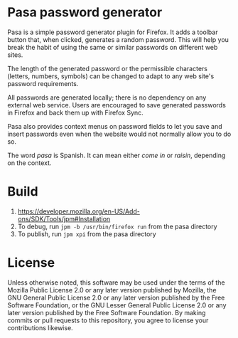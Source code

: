 Pasa password generator
=======================

Pasa is a simple password generator plugin for Firefox. It adds a toolbar button
that, when clicked, generates a random password. This will help you break the
habit of using the same or similar passwords on different web sites.

The length of the generated password or the permissible characters (letters,
numbers, symbols) can be changed to adapt to any web site's password
requirements.

All passwords are generated locally; there is no dependency on any external web
service. Users are encouraged to save generated passwords in Firefox and back
them up with Firefox Sync.

Pasa also provides context menus on password fields to let you save and insert
passwords even when the website would not normally allow you to do so.

The word _pasa_ is Spanish. It can mean either _come in_ or _raisin_, depending
on the context.

Build
=====
1. https://developer.mozilla.org/en-US/Add-ons/SDK/Tools/jpm#Installation
2. To debug, run `jpm -b /usr/bin/firefox run` from the pasa directory
3. To publish, run `jpm xpi` from the pasa directory

License
=======
Unless otherwise noted, this software may be used under the terms of the Mozilla
Public License 2.0 or any later version published by Mozilla, the GNU General
Public License 2.0 or any later version published by the Free Software
Foundation, or the GNU Lesser General Public License 2.0 or any later version
published by the Free Software Foundation. By making commits or pull requests to
this repository, you agree to license your contributions likewise.
